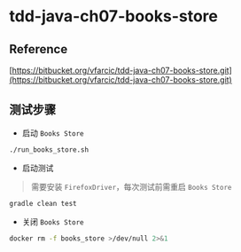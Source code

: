 # tdd-java-ch07-books-store

## Reference

[https://bitbucket.org/vfarcic/tdd-java-ch07-books-store.git](https://bitbucket.org/vfarcic/tdd-java-ch07-books-store.git)

## 测试步骤

+ 启动 `Books Store`

```bash
./run_books_store.sh
```

+ 启动测试

> 需要安装 `FirefoxDriver`，每次测试前需重启 `Books Store`

```bash
gradle clean test
```

+ 关闭 `Books Store`

```bash
docker rm -f books_store >/dev/null 2>&1
```
